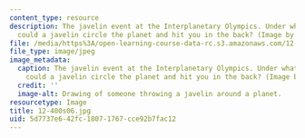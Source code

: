 ```yaml
---
content_type: resource
description: The javelin event at the Interplanetary Olympics. Under what conditions
  could a javelin circle the planet and hit you in the back? (Image by MIT OCW.)
file: /media/https%3A/open-learning-course-data-rc.s3.amazonaws.com/12-400-the-solar-system-spring-2006/5d7737e642fc18071767cce92b7fac12_12-400s06.jpg
file_type: image/jpeg
image_metadata:
  caption: The javelin event at the Interplanetary Olympics. Under what conditions
    could a javelin circle the planet and hit you in the back? (Image by MIT OpenCourseWare.)
  credit: ''
  image-alt: Drawing of someone throwing a javelin around a planet.
resourcetype: Image
title: 12-400s06.jpg
uid: 5d7737e6-42fc-1807-1767-cce92b7fac12
---
```

